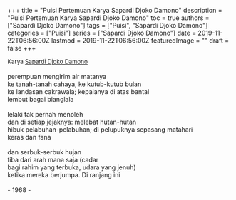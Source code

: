 +++
title = "Puisi Pertemuan Karya Sapardi Djoko Damono"
description = "Puisi Pertemuan Karya Sapardi Djoko Damono"
toc = true
authors = ["Sapardi Djoko Damono"]
tags = ["Puisi", "Sapardi Djoko Damono"]
categories = ["Puisi"]
series = ["Sapardi Djoko Damono"]
date = 2019-11-22T06:56:00Z
lastmod = 2019-11-22T06:56:00Z
featuredImage = ""
draft = false
+++

<div style="text-align: justify;">
<div style="font-size: small;">Karya <a href="/authors/sapardi-djoko-damono/" target="_blank">Sapardi Djoko Damono</a></div><br />
perempuan mengirim air matanya<br />
ke tanah-tanah cahaya, ke kutub-kutub bulan<br />
ke landasan cakrawala; kepalanya di atas bantal<br />
lembut bagai bianglala<br />
<br />
lelaki tak pernah menoleh<br />
dan di setiap jejaknya: melebat hutan-hutan<br />
hibuk pelabuhan-pelabuhan; di pelupuknya sepasang matahari<br />
keras dan fana<br />
<br />
dan serbuk-serbuk hujan<br />
tiba dari arah mana saja (cadar<br />
bagi rahim yang terbuka, udara yang jenuh)<br />
ketika mereka berjumpa. Di ranjang ini<br />
<br />
- 1968 -</div>
